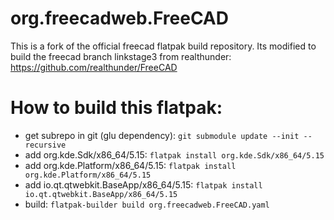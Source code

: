 # org.freecadweb.FreeCAD
This is a fork of the official freecad flatpak build repository. Its modified to build the freecad branch linkstage3 from realthunder: https://github.com/realthunder/FreeCAD
# How to build this flatpak:
* get subrepo in git (glu dependency):
  `git submodule update --init --recursive`
* add org.kde.Sdk/x86_64/5.15:
  `flatpak install org.kde.Sdk/x86_64/5.15`
* add org.kde.Platform/x86_64/5.15:
  `flatpak install org.kde.Platform/x86_64/5.15`
* add io.qt.qtwebkit.BaseApp/x86_64/5.15:
  `flatpak install io.qt.qtwebkit.BaseApp/x86_64/5.15`
* build:
  `flatpak-builder build org.freecadweb.FreeCAD.yaml`
